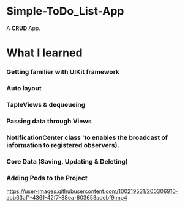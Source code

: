 # Simple-ToDo_List-App
A **CRUD** App.

# What I learned 
### Getting familier with UIKit framework
### Auto layout
### TapleViews & dequeueing
### Passing data through Views
### NotificationCenter class 'to enables the broadcast of information to registered observers).
### Core Data (Saving, Updating & Deleting)
### Adding Pods to the Project 



https://user-images.githubusercontent.com/100219531/200306910-abb63af1-4361-42f7-88ea-603653adebf9.mp4



